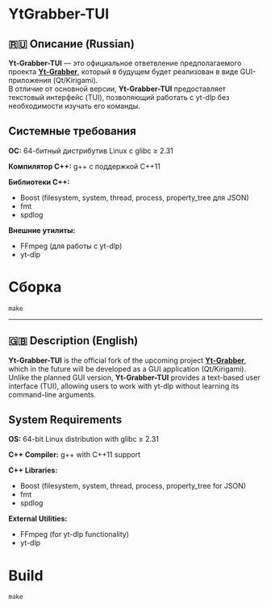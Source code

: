 # YtGrabber-TUI  

## 🇷🇺 Описание (Russian)  

**Yt-Grabber-TUI** — это официальное ответвление предполагаемого проекта [**Yt-Grabber**](https://github.com/zheny-creator/YtGrabber), который в будущем будет реализован в виде GUI-приложения (Qt/Kirigami).  
В отличие от основной версии, **Yt-Grabber-TUI** предоставляет текстовый интерфейс (TUI), позволяющий работать с yt-dlp без необходимости изучать его команды.

## Системные требования

**ОС:** 64-битный дистрибутив Linux с glibc ≥ 2.31  

**Компилятор C++:** g++ с поддержкой C++11  

**Библиотеки C++:**
- Boost (filesystem, system, thread, process, property_tree для JSON)
- fmt
- spdlog

**Внешние утилиты:**
- FFmpeg (для работы с yt-dlp)
- yt-dlp

# Сборка
```Shell
make
```

---

## 🇬🇧 Description (English)  

**Yt-Grabber-TUI** is the official fork of the upcoming project [**Yt-Grabber**](https://github.com/zheny-creator/YtGrabber), which in the future will be developed as a GUI application (Qt/Kirigami).  
Unlike the planned GUI version, **Yt-Grabber-TUI** provides a text-based user interface (TUI), allowing users to work with yt-dlp without learning its command-line arguments.  


## System Requirements

**OS:** 64-bit Linux distribution with glibc ≥ 2.31

**C++ Compiler:** g++ with C++11 support

**C++ Libraries:**

* Boost (filesystem, system, thread, process, property_tree for JSON)
* fmt
* spdlog

**External Utilities:**

* FFmpeg (for yt-dlp functionality)
* yt-dlp

# Build

```Shell
make
```
